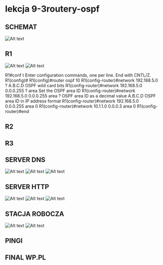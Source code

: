 # lekcja 9-3routery-ospf

## SCHEMAT
![Alt text](image-4.png)


## R1
![Alt text](image-2.png)
![Alt text](image-3.png)


R1#conf t
Enter configuration commands, one per line. End with CNTL/Z.
R1(config)#
R1(config)#router ospf 10
R1(config-router)#network 192.168.5.0 ?
A.B.C.D OSPF wild card bits
R1(config-router)#network 192.168.5.0 0.0.0.255 ?
area Set the OSPF area ID
R1(config-router)#network 192.168.5.0 0.0.0.255 area ?
OSPF area ID as a decimal value
A.B.C.D OSPF area ID in IP address format
R1(config-router)#network 192.168.5.0 0.0.0.255 area 0
R1(config-router)#network 10.1.1.0 0.0.0.3 area 0
R1(config-router)#end

## R2

## R3

## SERVER DNS
![Alt text](image-5.png)
![Alt text](image-6.png)
![Alt text](image-7.png)

## SERVER HTTP
![Alt text](image-8.png)
![Alt text](image-9.png)
![Alt text](image-10.png)

## STACJA ROBOCZA
![Alt text](image.png)
![Alt text](image-1.png)

## PINGI 

## FINAL WP.PL